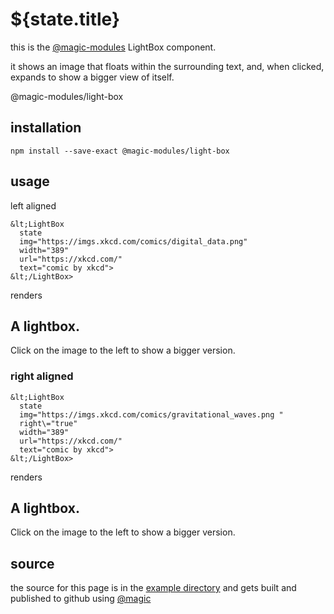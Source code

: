 # ${state.title}

this is the [@magic-modules](https://github.com/magic-modules) LightBox component.

it shows an image that floats within the surrounding text, and,
when clicked, expands to show a bigger view of itself.

<GitBadges>@magic-modules/light-box</GitBadges>

## installation

`npm install --save-exact @magic-modules/light-box`

## usage

left aligned

```
&lt;LightBox
  state
  img="https://imgs.xkcd.com/comics/digital_data.png"
  width="389"
  url="https://xkcd.com/"
  text="comic by xkcd">
&lt;/LightBox>
```

renders

<div>

<LightBox
  state
  img="https://imgs.xkcd.com/comics/digital_data.png"
  width="390"
  height="149"
  url="https://xkcd.com/"
  text="comic by xkcd">
</LightBox>

## A lightbox.

Click on the image to the left to show a bigger version.
</div>


### right aligned

```
&lt;LightBox
  state
  img="https://imgs.xkcd.com/comics/gravitational_waves.png "
  right\="true"
  width="389"
  url="https://xkcd.com/"
  text="comic by xkcd">
&lt;/LightBox>
```

renders

<div>

<LightBox
  state
  img="https://imgs.xkcd.com/comics/gravitational_waves.png "
  right="true"
  width="390"
  height="149"
  url="https://xkcd.com/"
  text="comic by xkcd">
</LightBox>

## A lightbox.

Click on the image to the left to show a bigger version.
</div>

## source

the source for this page is in the
[example directory](https://github.com/magic-modules/light-box/tree/master/example)
and gets built and published to github using [@magic](https://github.com/magic/core)
